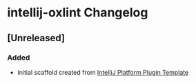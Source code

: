 <!-- Keep a Changelog guide -> https://keepachangelog.com -->

# intellij-oxlint Changelog

## [Unreleased]
### Added
- Initial scaffold created from [IntelliJ Platform Plugin Template](https://github.com/JetBrains/intellij-platform-plugin-template)
